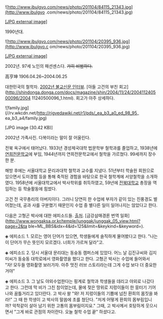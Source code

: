 ![http://www.ibulgyo.com/news/photo/201104/84115_21343.jpg](http://www.ibulgyo
.com/news/photo/201104/84115_21343.jpg)

[[JPG external
image]](http://www.ibulgyo.com/news/photo/201104/84115_21343.jpg)

  
1990년대.

![http://www.ibulgyo.com/news/photo/201104/20395_936.jpg](http://www.ibulgyo.c
om/news/photo/201104/20395_936.jpg)

[[JPG external image]](http://www.ibulgyo.com/news/photo/201104/20395_936.jpg)

  
2002년. 97세 노인의 패션센스다. <del>가히 비범하다.</del>

高亨坤 1906.04.26~2004.06.25

대한민국의 철학자. [2002년 불교신문
인터뷰](http://www.ibulgyo.com/news/articleView.html?idxno=20395). [아들 고건의 부친 회고]
(http://shindonga.donga.com/docs/magazine/shin/2004/11/24/200411240500096/2004
11240500096_1.html). 회고가 아주 상세하다.

![family.jpg](//rv.wkcdn.net/http://rigvedawiki.net/r1/pds/_ea_b3_a0_ed_98_95_
ea_b3_a4/family.jpg)

[JPG image (30.42 KB)]

2002년 가족사진. 다복이라는 말이 잘 어울린다.

전북 옥구에서 태어났다. 1933년 경성제국대학 법문학부 철학과를 졸업하고, 1938년에
[연희전문학교](%EC%97%B0%EC%84%B8%EB%8C%80%ED%95%99%EA%B5%90.md)에 부임, 1944년까지
연희전문학교에서 철학을 가르쳤다. 99세까지 장수한 분.

해방 후에는 서울대학교 문리과대학 철학과 교수를 지냈다. 51년부터 학술원 회원으로 있으면서 도미경험 등을 통해 축적된 경험을 바탕으로 한국
철학계에 서양철학을 소개하였다. 1958년에 서울대학교에서 박사학위를 취득하였고, 59년에
[전북대학교](%EC%A0%84%EB%B6%81%EB%8C%80%ED%95%99%EA%B5%90.md) 총장을 역임하는 등 학술활동에
힘썼다.

고건 전 국무총리의 아버지이다. 그러니 당연히 한 수업에 부자가 같이 있는 진풍경도 벌어졌는데, 공과 사를 구분했기 때문인지 수업 중 별다른
일이 일어나지는 않았다고 한다.

다음은 고형곤 박사에 대한 에피소드들.
[출처](http://m.wikitree.co.kr/mobile_view.php?ar_id=677&part=&search=). [금강삼매경론
번역 일화](http://www.wongaksa.or.kr/temple/junggak/junggak_05_view.html?page=2&ta
ble=ML_BBS&idx=4&id=125&limit=&keykind=&keyword=).  

◈ 에피소드 1. 모르는 영어 단어가 있으면, 학생들에게 솔직하게 물어봤다고 한다. "나는 이 단어가 무슨 뜻인지 모르겠다. 너희가 가르쳐
달라"고.  

◈ 에피소드 2. 당시 서울대 문리대는 동숭동 캠퍼스에 있었다. 어느 날 김진규씨와 김지미씨가 동숭동 대학로에서 영화촬영을 했다고 한다.
고형곤 박사는 수업에 들어와서 "자! 모두들 영화촬영 보러가자. 아주 멋진 러브 스토리라는데 그게 수업 보다 더 중요한 거야"  

◈ 에피소드 3. 그 날도 야외수업한다는 핑계로 철학과 학생들을 데리고 야외로 나갔다고 한다. 그런데 막 비가 그친 참이었는데, 물에 젖은
땅위로 지렁이들이 한 뭉터기 기어나와 꿈틀거리고 있더란다. 고 박사 왈 "와! 저 지렁이들의 기쁨에 넘친 환희의 몸짓을 봐라!" 그 때 한
학생이 고 박사의 말씀에 초를 쳤단다. "저게 어떻게 환희의 몸부림입니까? 악착같이 살아 남기 위한 고통의 몸부림이지요." 그때, 고
박사께서 호탕하게 웃으시면서 "그게 바로 관점의 차이란다. 오늘 철학 수업 끝" 하셨다고.

